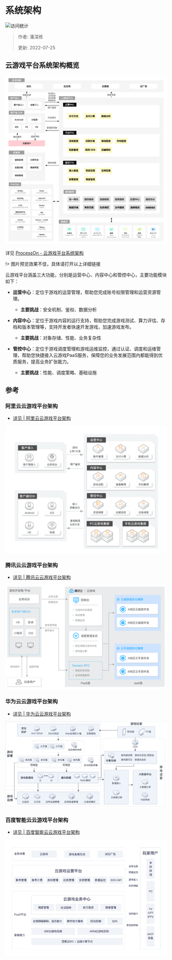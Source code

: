 # 系统架构

![访问统计](https://visitor-badge.glitch.me/badge?page_id=senlypan.cloudgaming.02-system-architecture-diagram&left_color=blue&right_color=red)

> 作者: 潘深练
>
> 更新: 2022-07-25

## 云游戏平台系统架构概览


![](../_media/image/02-system-architecture-diagram/cloudgaming-architecture-001.jpg)


详见 [ProcessOn - 云游戏平台系统架构](https://www.processon.com/view/link/62de672e1efad42d76a068a1)

!> 图片预览效果不佳，具体请打开以上详细链接


云游戏平台涵盖三大功能，分别是运营中心、内容中心和管控中心，主要功能模块如下：

- **运营中心**：定位于游戏的运营管理，帮助您完成账号权限管理和运营资源管理。
    - **主要挑战**：安全机制、鉴权、数据分析

- **内容中心**：定位于游戏内容的运行支持，帮助您完成游戏测试、算力评估、存档和版本管理等，支持开发者快速开发游戏，加速游戏发布。
    - **主要挑战**：对象存储、性能、业务复杂性

- **管控中心**：定位于游戏调度管理和游戏运维监控，通过认证、调度和运维管理，帮助您快捷接入云游戏PaaS服务，保障您的业务发展范围内都能得到优质服务，提高业务扩张能力。
    - **主要挑战**：性能、调度策略、基础设施 

## 参考

### 阿里云云游戏平台架构

- [详见 | 阿里云云游戏平台架构](https://www.aliyun.com/product/industryengine/cloudgamingplatform)

![](../_media/image/02-system-architecture-diagram/cloudgaming-architecture-alicloud.png)


### 腾讯云云游戏平台架构

- [详见 | 腾讯云云游戏平台架构](https://cloud.tencent.com/product/gs)

![](../_media/image/02-system-architecture-diagram/cloudgaming-architecture-tencentcloud.png)


### 华为云云游戏平台架构

- [详见 | 华为云云游戏平台架构](https://www.huaweicloud.com/solution/gamecloud/)

![](../_media/image/02-system-architecture-diagram/cloudgaming-architecture-huaweicloud.png)


### 百度智能云云游戏平台架构

- [详见 | 百度智能云云游戏平台架构](https://cloud.baidu.com/solution/game/cloudgame.html)

![](../_media/image/02-system-architecture-diagram/cloudgaming-architecture-baiducloud.png)





